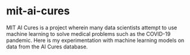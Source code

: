# mit-ai-cures
MIT AI Cures is a project wherein many data scientists attempt to use machine learning to solve medical problems such as the COVID-19 pandemic. Here is my experimentation with machine learning models on data from the AI Cures database.
